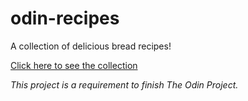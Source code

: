 # odin-recipes
A collection of delicious bread recipes!

[Click here to see the collection](https://hicarlodacuyan.github.io/odin-recipes/)

*This project is a requirement to finish The Odin Project.*

